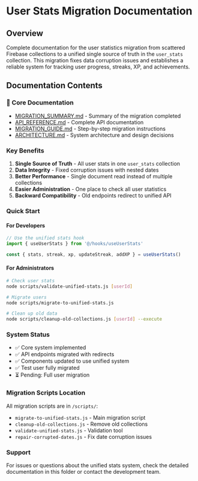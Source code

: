 # User Stats Migration Documentation

## Overview
Complete documentation for the user statistics migration from scattered Firebase collections to a unified single source of truth in the `user_stats` collection. This migration fixes data corruption issues and establishes a reliable system for tracking user progress, streaks, XP, and achievements.

## Documentation Contents

### 📁 Core Documentation
- [MIGRATION_SUMMARY.md](./MIGRATION_SUMMARY.md) - Summary of the migration completed
- [API_REFERENCE.md](./API_REFERENCE.md) - Complete API documentation
- [MIGRATION_GUIDE.md](./MIGRATION_GUIDE.md) - Step-by-step migration instructions
- [ARCHITECTURE.md](./ARCHITECTURE.md) - System architecture and design decisions

### Key Benefits
1. **Single Source of Truth** - All user stats in one `user_stats` collection
2. **Data Integrity** - Fixed corruption issues with nested dates
3. **Better Performance** - Single document read instead of multiple collections
4. **Easier Administration** - One place to check all user statistics
5. **Backward Compatibility** - Old endpoints redirect to unified API

### Quick Start

#### For Developers
```typescript
// Use the unified stats hook
import { useUserStats } from '@/hooks/useUserStats'

const { stats, streak, xp, updateStreak, addXP } = useUserStats()
```

#### For Administrators
```bash
# Check user stats
node scripts/validate-unified-stats.js [userId]

# Migrate users
node scripts/migrate-to-unified-stats.js

# Clean up old data
node scripts/cleanup-old-collections.js [userId] --execute
```

### System Status
- ✅ Core system implemented
- ✅ API endpoints migrated with redirects
- ✅ Components updated to use unified system
- ✅ Test user fully migrated
- ⏳ Pending: Full user migration

### Migration Scripts Location
All migration scripts are in `/scripts/`:
- `migrate-to-unified-stats.js` - Main migration script
- `cleanup-old-collections.js` - Remove old collections
- `validate-unified-stats.js` - Validation tool
- `repair-corrupted-dates.js` - Fix date corruption issues

### Support
For issues or questions about the unified stats system, check the detailed documentation in this folder or contact the development team.